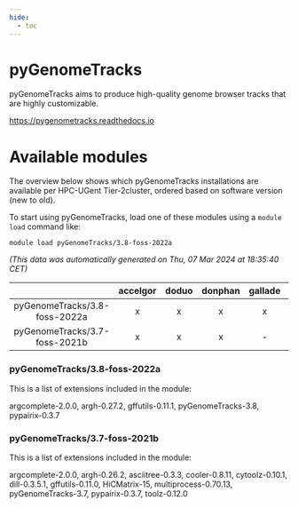 ```yaml
---
hide:
  - toc
---
```


pyGenomeTracks
==============


pyGenomeTracks aims to produce high-quality genome browser tracks that are highly customizable.

https://pygenometracks.readthedocs.io
# Available modules


The overview below shows which pyGenomeTracks installations are available per HPC-UGent Tier-2cluster, ordered based on software version (new to old).

To start using pyGenomeTracks, load one of these modules using a `module load` command like:

```shell
module load pyGenomeTracks/3.8-foss-2022a
```

*(This data was automatically generated on Thu, 07 Mar 2024 at 18:35:40 CET)*  

| |accelgor|doduo|donphan|gallade|joltik|skitty|
| :---: | :---: | :---: | :---: | :---: | :---: | :---: |
|pyGenomeTracks/3.8-foss-2022a|x|x|x|x|x|x|
|pyGenomeTracks/3.7-foss-2021b|x|x|x|-|x|x|


### pyGenomeTracks/3.8-foss-2022a

This is a list of extensions included in the module:

argcomplete-2.0.0, argh-0.27.2, gffutils-0.11.1, pyGenomeTracks-3.8, pypairix-0.3.7

### pyGenomeTracks/3.7-foss-2021b

This is a list of extensions included in the module:

argcomplete-2.0.0, argh-0.26.2, asciitree-0.3.3, cooler-0.8.11, cytoolz-0.10.1, dill-0.3.5.1, gffutils-0.11.0, HiCMatrix-15, multiprocess-0.70.13, pyGenomeTracks-3.7, pypairix-0.3.7, toolz-0.12.0